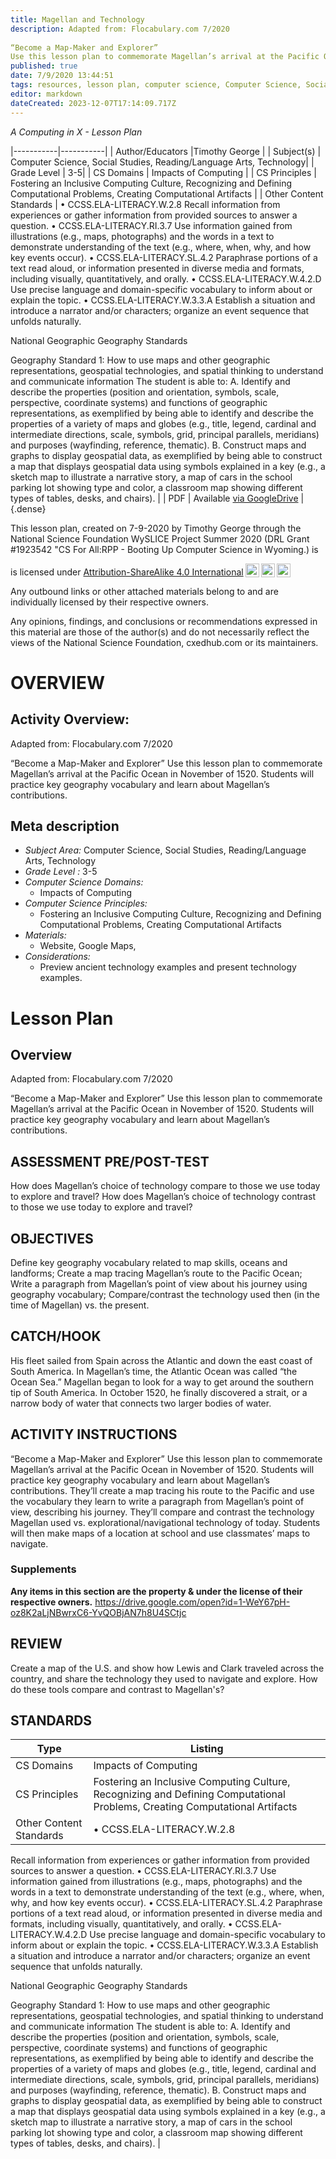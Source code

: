 ```yaml
---
title: Magellan and Technology
description: Adapted from: Flocabulary.com 7/2020
 
“Become a Map-Maker and Explorer”
Use this lesson plan to commemorate Magellan’s arrival at the Pacific Ocean in November of 1520. Students will practice key geography vocabulary and learn about Magellan’s contributions.
published: true
date: 7/9/2020 13:44:51
tags: resources, lesson plan, computer science, Computer Science, Social Studies, Reading/Language Arts, Technology 
editor: markdown
dateCreated: 2023-12-07T17:14:09.717Z
---
```

*A Computing in X - Lesson Plan*

|-----------|-----------|
| Author/Educators |Timothy George |
| Subject(s) | Computer Science, Social Studies, Reading/Language Arts, Technology|
| Grade Level | 3-5|
| CS Domains | Impacts of Computing |
| CS Principles | Fostering an Inclusive Computing Culture, Recognizing and Defining Computational Problems, Creating Computational Artifacts |
| Other Content Standards | •        CCSS.ELA-LITERACY.W.2.8
Recall information from experiences or gather information from provided sources to answer a question.
•        CCSS.ELA-LITERACY.RI.3.7
Use information gained from illustrations (e.g., maps, photographs) and the words in a text to demonstrate understanding of the text (e.g., where, when, why, and how key events occur).
•        CCSS.ELA-LITERACY.SL.4.2
Paraphrase portions of a text read aloud, or information presented in diverse media and formats, including visually, quantitatively, and orally.
•        CCSS.ELA-LITERACY.W.4.2.D
Use precise language and domain-specific vocabulary to inform about or explain the topic.
•        CCSS.ELA-LITERACY.W.3.3.A
Establish a situation and introduce a narrator and/or characters; organize an event sequence that unfolds naturally.


National Geographic Geography Standards


Geography Standard 1: How to use maps and other geographic representations, geospatial technologies, and spatial thinking to understand and communicate information
The student is able to:
A. Identify and describe the properties (position and orientation, symbols, scale, perspective, coordinate systems) and functions of geographic representations, as exemplified by being able to identify and describe the properties of a variety of maps and globes (e.g., title, legend, cardinal and intermediate directions, scale, sym­bols, grid, principal parallels, meridians) and purposes (wayfinding, reference, thematic).
B. Construct maps and graphs to display geospatial data, as exemplified by being able to construct a map that displays geospatial data using symbols ex­plained in a key (e.g., a sketch map to illustrate a narrative story, a map of cars in the school parking lot showing type and color, a class­room map showing different types of tables, desks, and chairs). | 
| PDF | Available [via GoogleDrive](https://drive.google.com/open?id=1OtjNDBrwQDuuMw4l6uAZsYYcz9hW_R_V) |
{.dense}






This lesson plan, created on 7-9-2020 by Timothy George through the National Science Foundation WySLICE Project Summer 2020 (DRL Grant #1923542 "CS For All:RPP - Booting Up Computer Science in Wyoming.) is  <p xmlns:cc="http://creativecommons.org/ns#" >  is licensed under <a href="http://creativecommons.org/licenses/by-sa/4.0/?ref=chooser-v1" target="_blank" rel="license noopener noreferrer" style="display:inline-block;">Attribution-ShareAlike 4.0 International<img style="height:22px!important;margin-left:3px;vertical-align:text-bottom;" src="https://mirrors.creativecommons.org/presskit/icons/cc.svg?ref=chooser-v1"><img style="height:22px!important;margin-left:3px;vertical-align:text-bottom;" src="https://mirrors.creativecommons.org/presskit/icons/by.svg?ref=chooser-v1"><img style="height:22px!important;margin-left:3px;vertical-align:text-bottom;" src="https://mirrors.creativecommons.org/presskit/icons/sa.svg?ref=chooser-v1"></a></p>


Any outbound links or other attached materials belong to and are individually licensed by their respective owners. 


Any opinions, findings, and conclusions or recommendations expressed in this material are those of the author(s) and do not necessarily reflect the views of the National Science Foundation, cxedhub.com or its maintainers.


# OVERVIEW
## Activity Overview:  
Adapted from: Flocabulary.com 7/2020
 
“Become a Map-Maker and Explorer”
Use this lesson plan to commemorate Magellan’s arrival at the Pacific Ocean in November of 1520. Students will practice key geography vocabulary and learn about Magellan’s contributions.
## Meta description
+ *Subject Area:* Computer Science, Social Studies, Reading/Language Arts, Technology 
+ *Grade Level :* 3-5 
+ *Computer Science Domains:*
   + Impacts of Computing
+ *Computer Science Principles:*
   + Fostering an Inclusive Computing Culture, Recognizing and Defining Computational Problems, Creating Computational Artifacts
+ *Materials:* 
   + Website, Google Maps,
+ *Considerations:*
   + Preview ancient technology examples and present technology examples.


# Lesson Plan
## Overview
Adapted from: Flocabulary.com 7/2020
 
“Become a Map-Maker and Explorer”
Use this lesson plan to commemorate Magellan’s arrival at the Pacific Ocean in November of 1520. Students will practice key geography vocabulary and learn about Magellan’s contributions.
## ASSESSMENT PRE/POST-TEST
How does Magellan’s choice of technology compare to those we use today to explore and travel?
How does Magellan’s choice of technology contrast to those we use today to explore and travel?
## OBJECTIVES
Define key geography vocabulary related to map skills, oceans and landforms;
Create a map tracing Magellan’s route to the Pacific Ocean;
Write a paragraph from Magellan’s point of view about his journey using geography vocabulary;
Compare/contrast the technology used then (in the time of Magellan) vs. the present.


## CATCH/HOOK
His fleet sailed from Spain across the Atlantic and down the east coast of South America. In Magellan’s time, the Atlantic Ocean was called “the Ocean Sea.” Magellan began to look for a way to get around the southern tip of South America. In October 1520, he finally discovered a strait, or a narrow body of water that connects two larger bodies of water.


## ACTIVITY INSTRUCTIONS
“Become a Map-Maker and Explorer”
Use this lesson plan to commemorate Magellan’s arrival at the Pacific Ocean in November of 1520. Students will practice key geography vocabulary and learn about Magellan’s contributions. They’ll create a map tracing his route to the Pacific and use the vocabulary they learn to write a paragraph from Magellan’s point of view, describing his journey. They’ll compare and contrast the technology Magellan used vs. explorational/navigational technology of today.  Students will then make maps of a location at school and use classmates’ maps to navigate.


### Supplements
**Any items in this section are the property & under the license of their respective owners.**
https://drive.google.com/open?id=1-WeY67pH-oz8K2aLjNBwrxC6-YvQOBjAN7h8U4SCtjc




## REVIEW
Create a map of the U.S. and show how Lewis and Clark traveled across the country, and share the technology they used to navigate and explore.  How do these tools compare and contrast to Magellan's?
## STANDARDS        
| Type | Listing | 
|-----------|-----------|
| CS Domains  | Impacts of Computing|
| CS Principles   | Fostering an Inclusive Computing Culture, Recognizing and Defining Computational Problems, Creating Computational Artifacts|
| Other Content Standards | •        CCSS.ELA-LITERACY.W.2.8
Recall information from experiences or gather information from provided sources to answer a question.
•        CCSS.ELA-LITERACY.RI.3.7
Use information gained from illustrations (e.g., maps, photographs) and the words in a text to demonstrate understanding of the text (e.g., where, when, why, and how key events occur).
•        CCSS.ELA-LITERACY.SL.4.2
Paraphrase portions of a text read aloud, or information presented in diverse media and formats, including visually, quantitatively, and orally.
•        CCSS.ELA-LITERACY.W.4.2.D
Use precise language and domain-specific vocabulary to inform about or explain the topic.
•        CCSS.ELA-LITERACY.W.3.3.A
Establish a situation and introduce a narrator and/or characters; organize an event sequence that unfolds naturally.


National Geographic Geography Standards


Geography Standard 1: How to use maps and other geographic representations, geospatial technologies, and spatial thinking to understand and communicate information
The student is able to:
A. Identify and describe the properties (position and orientation, symbols, scale, perspective, coordinate systems) and functions of geographic representations, as exemplified by being able to identify and describe the properties of a variety of maps and globes (e.g., title, legend, cardinal and intermediate directions, scale, sym­bols, grid, principal parallels, meridians) and purposes (wayfinding, reference, thematic).
B. Construct maps and graphs to display geospatial data, as exemplified by being able to construct a map that displays geospatial data using symbols ex­plained in a key (e.g., a sketch map to illustrate a narrative story, a map of cars in the school parking lot showing type and color, a class­room map showing different types of tables, desks, and chairs).  |